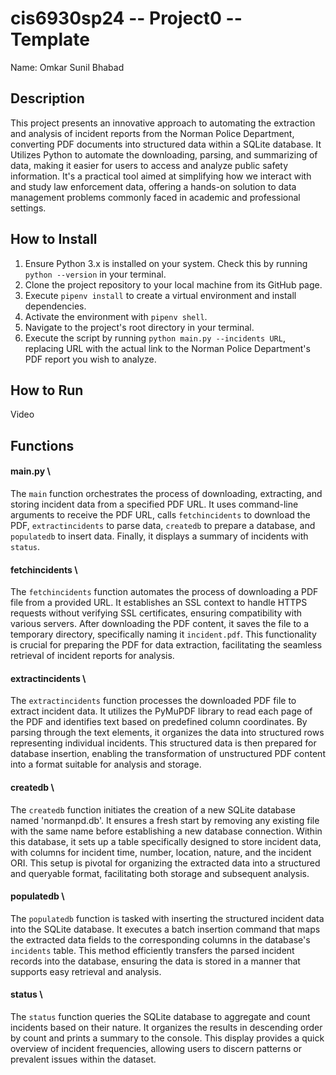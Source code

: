 # cis6930sp24 -- Project0 -- Template

Name: Omkar Sunil Bhabad

## Description 
This project presents an innovative approach to automating the extraction and analysis of incident reports from the Norman Police Department, converting PDF documents into structured data within a SQLite database. It Utilizes Python to automate the downloading, parsing, and summarizing of data, making it easier for users to access and analyze public safety information. It's a practical tool aimed at simplifying how we interact with and study law enforcement data, offering a hands-on solution to data management problems commonly faced in academic and professional settings.

## How to Install
1. Ensure Python 3.x is installed on your system. Check this by running `python --version` in your terminal.
2. Clone the project repository to your local machine from its GitHub page.
3. Execute `pipenv install` to create a virtual environment and install dependencies.
4. Activate the environment with `pipenv shell`.
5. Navigate to the project's root directory in your terminal.
6. Execute the script by running `python main.py --incidents URL`, replacing URL with the actual link to the Norman Police Department's PDF report you wish to analyze.

## How to Run
Video

## Functions
#### main.py \
The `main` function orchestrates the process of downloading, extracting, and storing incident data from a specified PDF URL. It uses command-line arguments to receive the PDF URL, calls `fetchincidents` to download the PDF, `extractincidents` to parse data, `createdb` to prepare a database, and `populatedb` to insert data. Finally, it displays a summary of incidents with `status`.

#### fetchincidents \
The `fetchincidents` function automates the process of downloading a PDF file from a provided URL. It establishes an SSL context to handle HTTPS requests without verifying SSL certificates, ensuring compatibility with various servers. After downloading the PDF content, it saves the file to a temporary directory, specifically naming it `incident.pdf`. This functionality is crucial for preparing the PDF for data extraction, facilitating the seamless retrieval of incident reports for analysis.

#### extractincidents \
The `extractincidents` function processes the downloaded PDF file to extract incident data. It utilizes the PyMuPDF library to read each page of the PDF and identifies text based on predefined column coordinates. By parsing through the text elements, it organizes the data into structured rows representing individual incidents. This structured data is then prepared for database insertion, enabling the transformation of unstructured PDF content into a format suitable for analysis and storage.

#### createdb \
The `createdb` function initiates the creation of a new SQLite database named 'normanpd.db'. It ensures a fresh start by removing any existing file with the same name before establishing a new database connection. Within this database, it sets up a table specifically designed to store incident data, with columns for incident time, number, location, nature, and the incident ORI. This setup is pivotal for organizing the extracted data into a structured and queryable format, facilitating both storage and subsequent analysis.

#### populatedb \
The `populatedb` function is tasked with inserting the structured incident data into the SQLite database. It executes a batch insertion command that maps the extracted data fields to the corresponding columns in the database's `incidents` table. This method efficiently transfers the parsed incident records into the database, ensuring the data is stored in a manner that supports easy retrieval and analysis.

#### status \
The `status` function queries the SQLite database to aggregate and count incidents based on their nature. It organizes the results in descending order by count and prints a summary to the console. This display provides a quick overview of incident frequencies, allowing users to discern patterns or prevalent issues within the dataset.
